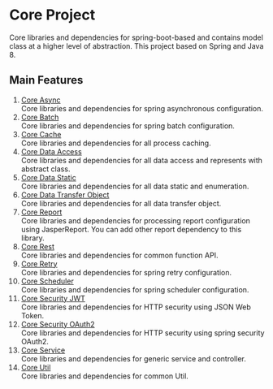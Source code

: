# Core Project
Core libraries and dependencies for spring-boot-based and contains model class at a higher level of abstraction. This project based on Spring and Java 8.

## Main Features
1. [Core Async](https://github.com/davidch93/core/tree/master/core-async#core-async)<br/>
   Core libraries and dependencies for spring asynchronous configuration.
2. [Core Batch](https://github.com/davidch93/core/tree/master/core-batch#core-batch)<br/>
   Core libraries and dependencies for spring batch configuration.
3. [Core Cache](https://github.com/davidch93/core/tree/master/core-cache#core-cache)<br/>
   Core libraries and dependencies for all process caching.
4. [Core Data Access](https://github.com/davidch93/core/tree/master/core-data-access#core-data-access)<br/>
   Core libraries and dependencies for all data access and represents with abstract class.
5. [Core Data Static](https://github.com/davidch93/core/tree/master/core-data-static#core-data-static)<br/>
   Core libraries and dependencies for all data static and enumeration.
6. [Core Data Transfer Object](https://github.com/davidch93/core/tree/master/core-dto#core-data-transfer-object)<br/>
   Core libraries and dependencies for all data transfer object.
7. [Core Report](https://github.com/davidch93/core/tree/master/core-report#core-report)<br/>
   Core libraries and dependencies for processing report configuration using JasperReport. You can add other report dependency to this library.
8. [Core Rest](https://github.com/davidch93/core/tree/master/core-rest#core-rest)<br/>
   Core libraries and dependencies for common function API.
9. [Core Retry](https://github.com/davidch93/core/tree/master/core-retry#core-retry)<br/>
   Core libraries and dependencies for spring retry configuration.
10. [Core Scheduler](https://github.com/davidch93/core/tree/master/core-scheduler#core-scheduler)<br/>
   Core libraries and dependencies for spring scheduler configuration.
11. [Core Security JWT](https://github.com/davidch93/core/tree/master/core-security-jwt#core-security-jwt)<br/>
    Core libraries and dependencies for HTTP security using JSON Web Token.
12. [Core Security OAuth2](https://github.com/davidch93/core/tree/master/core-security-oauth2#core-security-oauth2)<br/>
    Core libraries and dependencies for HTTP security using spring security OAuth2.
13. [Core Service](https://github.com/davidch93/core/tree/master/core-service#core-service)<br/>
    Core libraries and dependencies for generic service and controller.
14. [Core Util](https://github.com/davidch93/core/tree/master/core-util#core-util)<br/>
    Core libraries and dependencies for common Util.
